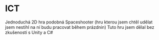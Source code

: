 # ICT
 Jednoduchá 2D hra podobná Spaceshooter (hru kterou jsem chtěl udělat jsem nestihl na ní budu pracovat během prázdnin) 
 Tuto hru jsem dělal bez zkušeností s Unity a C#

 
